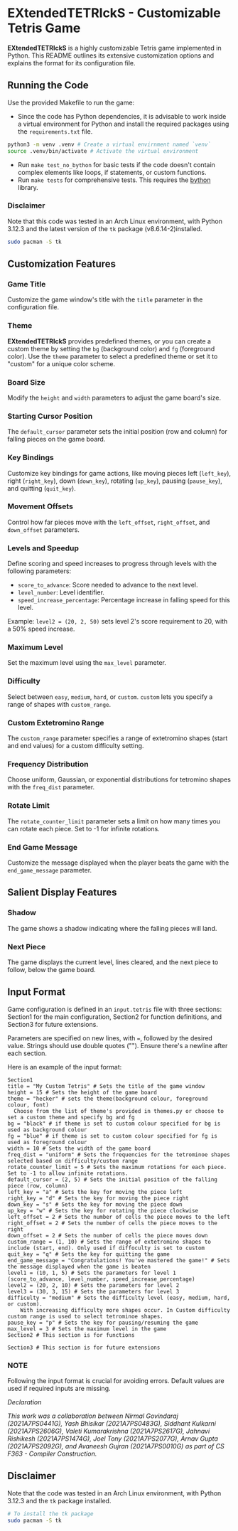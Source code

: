 # EXtendedTETRIckS - Customizable Tetris Game

**EXtendedTETRIckS** is a highly customizable Tetris game implemented in Python. This README outlines its extensive customization options and explains the format for its configuration file.

## Running the Code

Use the provided Makefile to run the game:

- Since the code has Python dependencies, it is advisable to work inside a virtual environment for Python and install the required packages using the `requirements.txt` file.

```bash
python3 -m venv .venv # Create a virtual envirnment named `venv`
source .venv/bin/activate # Activate the virtual environment
```

- Run `make test_no_bython` for basic tests if the code doesn't contain complex elements like loops, if statements, or custom functions.
- Run `make tests` for comprehensive tests. This requires the [bython](https://github.com/mathialo/bython) library.

### Disclaimer

Note that this code was tested in an Arch Linux environment, with Python 3.12.3 and the latest version of the `tk` package (v8.6.14-2)installed.

```bash
sudo pacman -S tk
```

## Customization Features

### Game Title

Customize the game window's title with the `title` parameter in the configuration file.

### Theme

**EXtendedTETRIckS** provides predefined themes, or you can create a custom theme by setting the `bg` (background color) and `fg` (foreground color). Use the `theme` parameter to select a predefined theme or set it to "custom" for a unique color scheme.

### Board Size

Modify the `height` and `width` parameters to adjust the game board's size.

### Starting Cursor Position

The `default_cursor` parameter sets the initial position (row and column) for falling pieces on the game board.

### Key Bindings

Customize key bindings for game actions, like moving pieces left (`left_key`), right (`right_key`), down (`down_key`), rotating (`up_key`), pausing (`pause_key`), and quitting (`quit_key`).

### Movement Offsets

Control how far pieces move with the `left_offset`, `right_offset`, and `down_offset` parameters.

### Levels and Speedup

Define scoring and speed increases to progress through levels with the following parameters:

- `score_to_advance`: Score needed to advance to the next level.
- `level_number`: Level identifier.
- `speed_increase_percentage`: Percentage increase in falling speed for this level.

Example: `level2 = (20, 2, 50)` sets level 2's score requirement to 20, with a 50% speed increase.

### Maximum Level

Set the maximum level using the `max_level` parameter.

### Difficulty

Select between `easy`, `medium`, `hard`, or `custom`. `custom` lets you specify a range of shapes with `custom_range`.

### Custom Extetromino Range

The `custom_range` parameter specifies a range of extetromino shapes (start and end values) for a custom difficulty setting.

### Frequency Distribution

Choose uniform, Gaussian, or exponential distributions for tetromino shapes with the `freq_dist` parameter.

### Rotate Limit

The `rotate_counter_limit` parameter sets a limit on how many times you can rotate each piece. Set to -1 for infinite rotations.

### End Game Message

Customize the message displayed when the player beats the game with the `end_game_message` parameter.

## Salient Display Features

### Shadow

The game shows a shadow indicating where the falling pieces will land.

### Next Piece

The game displays the current level, lines cleared, and the next piece to follow, below the game board.

## Input Format

Game configuration is defined in an `input.tetris` file with three sections: Section1 for the main configuration, Section2 for function definitions, and Section3 for future extensions.

Parameters are specified on new lines, with `=`, followed by the desired value. Strings should use double quotes (""). Ensure there's a newline after each section.

Here is an example of the input format:

```plaintext
Section1
title = "My Custom Tetris" # Sets the title of the game window
height = 15 # Sets the height of the game board
theme = "hecker" # sets the theme(background colour, foreground colour, font)
  Choose from the list of theme's provided in themes.py or choose to set a custom theme and specify bg and fg
bg = "black" # if theme is set to custom colour specified for bg is used as background colour
fg = "blue" # if theme is set to custom colour specified for fg is used as foreground colour
width = 10 # Sets the width of the game board
freq_dist = "uniform" # Sets the frequencies for the tetrominoe shapes selected based on difficulty/custom range
rotate_counter_limit = 5 # Sets the maximum rotations for each piece. Set to -1 to allow infinite rotations. 
default_cursor = (2, 5) # Sets the initial position of the falling piece (row, column)
left_key = "a" # Sets the key for moving the piece left
right_key = "d" # Sets the key for moving the piece right
down_key = "s" # Sets the key for moving the piece down
up_key = "w" # Sets the key for rotating the piece clockwise
left_offset = 2 # Sets the number of cells the piece moves to the left
right_offset = 2 # Sets the number of cells the piece moves to the right
down_offset = 2 # Sets the number of cells the piece moves down
custom_range = (1, 10) # Sets the range of extetromino shapes to include (start, end). Only used if diffoculty is set to custom
quit_key = "q" # Sets the key for quitting the game
end_game_message = "Congratulations! You've mastered the game!" # Sets the message displayed when the game is beaten
level1 = (10, 1, 5) # Sets the parameters for level 1 (score_to_advance, level_number, speed_increase_percentage)
level2 = (20, 2, 10) # Sets the parameters for level 2
level3 = (30, 3, 15) # Sets the parameters for level 3
difficulty = "medium" # Sets the difficulty level (easy, medium, hard, or custom).
    With increasing difficulty more shapes occur. In Custom difficulty custom range is used to select tetrominoe shapes.
pause_key = "p" # Sets the key for pausing/resuming the game
max_level = 3 # Sets the maximum level in the game
Section2 # This section is for functions

Section3 # This section is for future extensions

```

### NOTE

Following the input format is crucial for avoiding errors. Default values are used if required inputs are missing.

_Declaration_

_This work was a collaboration between Nirmal Govindaraj (2021A7PS0441G), Yash Bhisikar (2021A7PS0483G), Siddhant Kulkarni (2021A7PS2606G), Valeti Kumarakrishna (2021A7PS2617G), Jahnavi Rishikesh (2021A7PS1474G), Joel Tony (2021A7PS2077G), Arnav Gupta (2021A7PS2092G), and Avaneesh Gujran (2021A7PS0010G) as part of CS F363 - Compiler Construction._

## Disclaimer

Note that the code was tested in an Arch Linux environment, with Python 3.12.3 and the `tk` package installed.

```bash
# To install the tk package
sudo pacman -S tk
```
